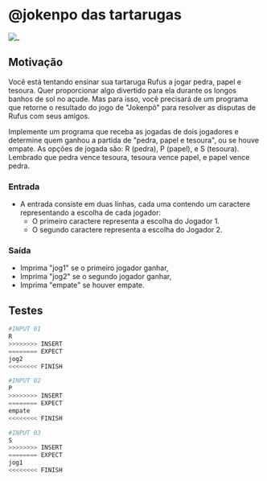 # @jokenpo das tartarugas

![_](https://raw.githubusercontent.com/qxcodefup/arcade/master/base/jokenpo/cover.jpg)

## Motivação

Você está tentando ensinar sua tartaruga Rufus a jogar pedra, papel e tesoura. Quer proporcionar algo divertido para ela durante os longos banhos de sol no açude. Mas para isso, você precisará de um programa que retorne o resultado do jogo de "Jokenpô" para resolver as disputas de Rufus com seus amigos.

Implemente um programa que receba as jogadas de dois jogadores e determine quem ganhou a partida de "pedra, papel e tesoura", ou se houve empate. As opções de jogada são: R (pedra), P (papel), e S (tesoura). Lembrado que pedra vence tesoura, tesoura vence papel, e papel vence pedra.

### Entrada

- A entrada consiste em duas linhas, cada uma contendo um caractere representando a escolha de cada jogador:
  - O primeiro caractere representa a escolha do Jogador 1.
  - O segundo caractere representa a escolha do Jogador 2.

### Saída

- Imprima "jog1" se o primeiro jogador ganhar,
- Imprima "jog2" se o segundo jogador ganhar,
- Imprima "empate" se houver empate.

## Testes

```py
#INPUT 01
R
>>>>>>>> INSERT
======== EXPECT
jog2
<<<<<<<< FINISH
```

```py
#INPUT 02
P
>>>>>>>> INSERT
======== EXPECT
empate
<<<<<<<< FINISH
```

```py
#INPUT 03
S
>>>>>>>> INSERT
======== EXPECT
jog1
<<<<<<<< FINISH
```
